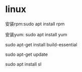 # linux
安装rpm:sudo apt install rpm

安装yum: sudo apt install yum

sudo apt-get install build-essential

sudo apt-get update

sudo apt install sl
